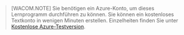 > [WACOM.NOTE]
> Sie benötigen ein Azure-Konto, um dieses Lernprogramm durchführen zu können. Sie können ein kostenloses Textkonto in wenigen Minuten erstellen. Einzelheiten finden Sie unter [Kostenlose Azure-Testversion][Kostenlose Azure-Testversion].

  [Kostenlose Azure-Testversion]: http://www.windowsazure.com/de-de/pricing/free-trial
